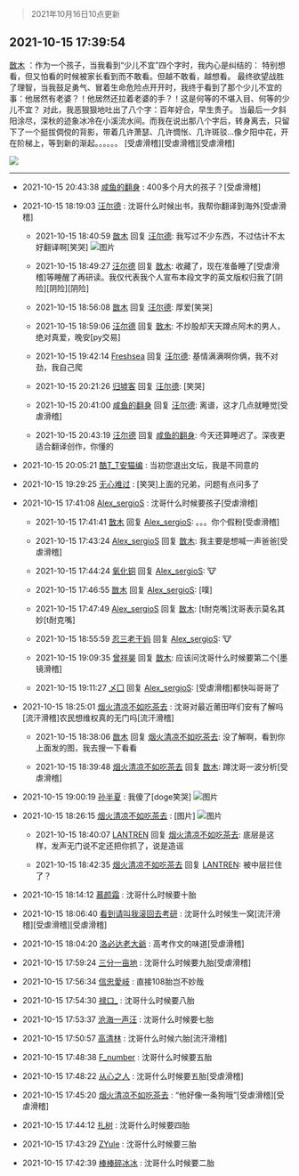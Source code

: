 > 2021年10月16日10点更新
<link rel="stylesheet" href="https://cdn.jsdelivr.net/gh/taotie6/sampleJSON@main/css/photo_show.css">
<meta name="referrer" content="no-referrer" />


 ## 2021-10-15 17:39:54 

 [㪚木](https://www.coolapk.com/feed/30709275?shareKey=YjJhNmZhMjM3YTc3NjE2OTUwZmU~) ：作为一个孩子，当我看到“少儿不宜”四个字时，我内心是纠结的：
特别想看，但又怕看的时候被家长看到而不敢看。但越不敢看，越想看。
最终欲望战胜了理智，当我鼓足勇气、冒着生命危险点开开时，我终于看到了那个少儿不宜的事：他居然有老婆？！他居然还拉着老婆的手？<!--break-->！这是何等的不堪入目、何等的少儿不宜？
对此，我恶狠狠地吐出了八个字：百年好合，早生贵子。
当最后一夕斜阳涂尽，深秋的迹象冰冷在小溪流水间。而我在说出那八个字后，转身离去，只留下了一个挺拔倜傥的背影，带着几许萧瑟、几许惆怅、几许斑驳…像夕阳中花，开在阶梯上，等到新的渐起。。。。。。
[受虐滑稽][受虐滑稽][受虐滑稽] 

<div class="album">
<img class="img-item" src="https://image.coolapk.com/feed/2021/1015/17/1081091_f440ab81_0793_0569@219x146.gif" />
</div>

 ------- 

- 2021-10-15 20:43:38 [咸鱼的翻身](uid=3945270) : 400多个月大的孩子？[受虐滑稽] 

- 2021-10-15 18:19:03 [汪尔德](uid=1595236) : 沈哥什么时候出书，我帮你翻译到海外[受虐滑稽] 

    - 2021-10-15 18:40:59 [㪚木](uid=1081091) 回复 [汪尔德](uid=1595236): 我写过不少东西，不过估计不太好翻译啊[笑哭] ![图片](https://image.coolapk.com/feed/2021/1015/18/1081091_9cfd64f8_4458_4543@1080x4762.jpeg)

    - 2021-10-15 18:49:27 [汪尔德](uid=1595236) 回复 [㪚木](uid=1081091): 收藏了，现在准备睡了[受虐滑稽]等睡醒了再研读。我仅代表我个人宣布本段文字的英文版权归我了[阴险][阴险][阴险] 

    - 2021-10-15 18:56:08 [㪚木](uid=1081091) 回复 [汪尔德](uid=1595236): 厚爱[笑哭] 

    - 2021-10-15 18:59:06 [汪尔德](uid=1595236) 回复 [㪚木](uid=1081091): 不炒股却天天蹲点阿木的男人，绝对真爱，晚安[py交易] 

    - 2021-10-15 19:42:14 [Freshsea](uid=1997345) 回复 [汪尔德](uid=1595236): 基情满满啊你俩，我不对劲，我自己爬 

    - 2021-10-15 20:21:26 [归墟客](uid=3287587) 回复 [汪尔德](uid=1595236): [笑哭] 

    - 2021-10-15 20:41:00 [咸鱼的翻身](uid=3945270) 回复 [汪尔德](uid=1595236): 离谱，这才几点就睡觉[受虐滑稽] 

    - 2021-10-15 20:43:19 [汪尔德](uid=1595236) 回复 [咸鱼的翻身](uid=3945270): 今天还算睡迟了。深夜更适合翻译创作，你懂的 

- 2021-10-15 20:05:21 [酷T_T安猫编](uid=3220399) : 当初您退出文坛，我是不同意的 

- 2021-10-15 19:29:25 [无心难过](uid=3681127) : [笑哭]上面的兄弟，问题有点问多了 

- 2021-10-15 17:41:08 [Alex_sergioS](uid=1188167) : 沈哥什么时候要孩子[受虐滑稽] 

    - 2021-10-15 17:41:41 [㪚木](uid=1081091) 回复 [Alex_sergioS](uid=1188167): 。。。你个假粉[受虐滑稽] 

    - 2021-10-15 17:43:24 [Alex_sergioS](uid=1188167) 回复 [㪚木](uid=1081091): 我主要是想喊一声爸爸[受虐滑稽] 

    - 2021-10-15 17:44:24 [氧化铜](uid=1042951) 回复 [Alex_sergioS](uid=1188167): 🐮 

    - 2021-10-15 17:46:55 [㪚木](uid=1081091) 回复 [Alex_sergioS](uid=1188167): [噗] 

    - 2021-10-15 17:47:49 [Alex_sergioS](uid=1188167) 回复 [㪚木](uid=1081091): [t耐克嘴]沈哥表示莫名其妙[t耐克嘴] 

    - 2021-10-15 18:55:59 [忍三老干妈](uid=2094194) 回复 [Alex_sergioS](uid=1188167): 🐮 

    - 2021-10-15 19:09:35 [曾祥昊](uid=6695078) 回复 [㪚木](uid=1081091): 应该问沈哥什么时候要第二个[墨镜滑稽] 

    - 2021-10-15 19:11:27 [乄囗](uid=759206) 回复 [Alex_sergioS](uid=1188167): [受虐滑稽]都快叫哥哥了 

- 2021-10-15 18:25:01 [烟火清凉不如吃茶去](uid=4279524) : 沈哥对最近莆田咩们安有了解吗[流汗滑稽]农民想维权真的无门吗[流汗滑稽] 

    - 2021-10-15 18:38:06 [㪚木](uid=1081091) 回复 [烟火清凉不如吃茶去](uid=4279524): 没了解啊，看到你上面发的图，我去搜一下看看 

    - 2021-10-15 18:39:48 [烟火清凉不如吃茶去](uid=4279524) 回复 [㪚木](uid=1081091): 蹲沈哥一波分析[受虐滑稽] 

- 2021-10-15 19:00:19 [孙半夏](uid=1851173) : 我傻了[doge笑哭] ![图片](https://image.coolapk.com/feed/2021/1015/19/1851173_5618_926@826x1654.jpg)

- 2021-10-15 18:26:15 [烟火清凉不如吃茶去](uid=4279524) : [图片] ![图片](https://image.coolapk.com/feed/2021/1015/18/4279524_64d3393b_3574_4958@1176x1932.jpeg)

    - 2021-10-15 18:40:07 [LANTREN](uid=2194571) 回复 [烟火清凉不如吃茶去](uid=4279524): 底层是这样，发声无门说不定还把你抓了，说是造谣 

    - 2021-10-15 18:42:35 [烟火清凉不如吃茶去](uid=4279524) 回复 [LANTREN](uid=2194571): 被中层拦住了？ 

- 2021-10-15 18:14:12 [慕颜霜](uid=3801065) : 沈哥什么时候要十胎 

- 2021-10-15 18:06:40 [看到请叫我滚回去考研](uid=3241499) : 沈哥什么时候生一窝[流汗滑稽][受虐滑稽][受虐滑稽] 

- 2021-10-15 18:04:20 [洛必达老大爺](uid=1687620) : 高考作文的味道[受虐滑稽] 

- 2021-10-15 17:59:24 [三分一亩地](uid=1721161) : 沈哥什么时候要九胎[受虐滑稽] 

- 2021-10-15 17:56:34 [信忠愛岐](uid=1109522) : 直接108胎岂不妙哉 

- 2021-10-15 17:54:30 [禄口_](uid=1005884) : 沈哥什么时候要八胎 

- 2021-10-15 17:53:37 [沧海一声汪](uid=1291628) : 沈哥什么时候要七胎 

- 2021-10-15 17:50:57 [高清林](uid=8114305) : 沈哥什么时候六胎[流汗滑稽] 

- 2021-10-15 17:48:38 [F_number](uid=3294719) : 沈哥什么时候要五胎 

- 2021-10-15 17:48:22 [从心之人](uid=3359478) : 沈哥什么时候要五胎[受虐滑稽] 

- 2021-10-15 17:45:20 [烟火清凉不如吃茶去](uid=4279524) : “他好像一条狗哦”[受虐滑稽][受虐滑稽] 

- 2021-10-15 17:44:12 [扎树](uid=2254178) : 沈哥什么时候要四胎 

- 2021-10-15 17:43:29 [ZYule](uid=3305245) : 沈哥什么时候要三胎 

- 2021-10-15 17:42:39 [棒棒碎冰冰](uid=13582511) : 沈哥什么时候要二胎 

